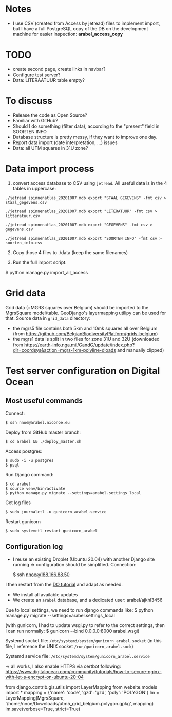 # Notes

- I use CSV (created from Access by jetread) files to implement import, but I have a full PostgreSQL copy of the DB on 
  the development machine for easier inspection: **arabel_access_copy**

# TODO
- create second page, create links in navbar?
- Configure test server?
- Data: LITERAATUUR table empty?


# To discuss
- Release the code as Open Source?
- Familiar with GitHub?
- Should I do something (filter data), according to the "present" field in SOORTEN INFO 
- Database structure is pretty messy, if they want to improve one day.
- Report data import (date interpretation, ...) issues
- Data: all UTM squares in 31U zone?

# Data import process

1) convert access database to CSV using `jetread`. All useful data is in the 4 tables in uppercase:

```
./jetread spinnenatlas_20201007.mdb export "STAAL GEGEVENS" -fmt csv > staal_gegevens.csv

./jetread spinnenatlas_20201007.mdb export "LITERATUUR" -fmt csv > litteratuur.csv

./jetread spinnenatlas_20201007.mdb export "GEGEVENS" -fmt csv > gegevens.csv

./jetread spinnenatlas_20201007.mdb export "SOORTEN INFO" -fmt csv > soorten_info.csv
```

2) Copy those 4 files to ./data (keep the same filenames)

3) Run the full import script:

  $ python manage.py import_all_access

# Grid data

Grid data (=MGRS squares over Belgium) should be imported to the MgrsSquare model/table.
GeoDjango's layermapping utilipy can be used for that.
Source data in `grid_data` directory:
  - the mgrs5 file contains both 5km and 10mk squares all over Belgium (from https://github.com/BelgianBiodiversityPlatform/grids-belgium)
  - the mgrs1 data is split in two files for zone 31U and 32U (downloaded from https://earth-info.nga.mil/GandG/update/index.php?dir=coordsys&action=mgrs-1km-polyline-dloads and manually clipped)

# Test server configuration on Digital Ocean

## Most useful commands

Connect:

    $ ssh nnoe@arabel.niconoe.eu

Deploy from GitHub master branch:

    $ cd arabel && ./deploy_master.sh

Access postgres:

    $ sudo -i -u postgres
    $ psql

Run Django command:

    $ cd arabel
    $ source venv/bin/activate
    $ python manage.py migrate --settings=arabel.settings_local

Get log files

    $ sudo journalctl -u gunicorn_arabel.service

Restart gunicorn

    $ sudo systemctl restart gunicorn_arabel

## Configuration log

- I reuse an existing Droplet (Ubuntu 20.04) with another Django site running => configuration 
  should be simplified. Connection:
  
  $ ssh nnoe@188.166.88.50

I then restart from the [DO tutorial](https://www.digitalocean.com/community/tutorials/how-to-set-up-django-with-postgres-nginx-and-gunicorn-on-ubuntu-20-04) 
and adapt as needed.

- We install all available updates
- We create an `arabel` database, and a dedicated user: arabel/ajkhl3456

Due to local settings, we need to run django commands like: $ python manage.py migrate --settings=arabel.settings_local

(with gunicorn, I had to update wsgi.py to refer to the correct settings, then I can run normally: $ gunicorn --bind 0.0.0.0:8000 arabel.wsgi)

Systemd socket file: `/etc/systemd/system/gunicorn_arabel.socket`
(in this file, I reference the UNIX socket `/run/gunicorn_arabel.sock`)

Systemd service file: `/etc/systemd/system/gunicorn_arabel.service`
  
=> all works, I also enable HTTPS via certbot following: https://www.digitalocean.com/community/tutorials/how-to-secure-nginx-with-let-s-encrypt-on-ubuntu-20-04

from django.contrib.gis.utils import LayerMapping
from website.models import *
mapping = {'name': 'code', 'gzd': 'gzd', 'poly': 'POLYGON'}
lm = LayerMapping(MgrsSquare, '/home/nnoe/Downloads/utm5_grid_belgium.polygon.gpkg', mapping)
lm.save(verbose=True, strict=True)
